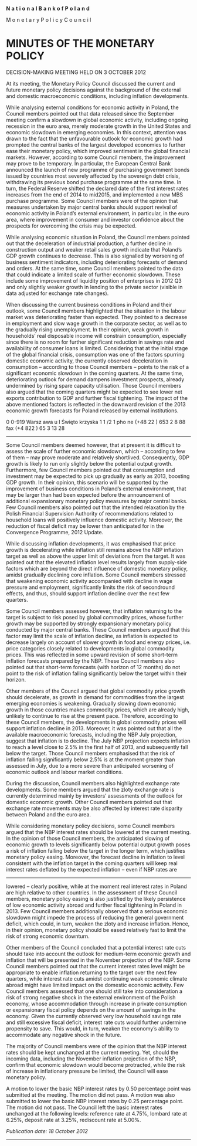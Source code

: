 **N** **a** **t** **i** **o** **n** **a** **l** **B** **a** **n** **k** **o** **f** **P** **o** **l** **a** **n** **d**

M o n e t a r y P o l i c y C o u n c i l

# MINUTES OF THE MONETARY POLICY
 DECISION-MAKING MEETING HELD ON 3 OCTOBER 2012

At its meeting, the Monetary Policy Council discussed the current and future monetary policy
decisions against the background of the external and domestic macroeconomic conditions, including
inflation developments.

While analysing external conditions for economic activity in Poland, the Council members pointed
out that data released since the September meeting confirm a slowdown in global economic activity,
including ongoing recession in the euro area, merely moderate growth in the United States and
economic slowdown in emerging economies. In this context, attention was drawn to the fact that the
unfavourable outlook for economic growth had prompted the central banks of the largest developed
economies to further ease their monetary policy, which improved sentiment in the global financial
markets. However, according to some Council members, the improvement may prove to be
temporary. In particular, the European Central Bank announced the launch of new programme of
purchasing government bonds issued by countries most severely affected by the sovereign debt
crisis, withdrawing its previous bond purchase programme at the same time. In turn, the Federal
Reserve shifted the declared date of the first interest rates increases from the end of 2014 to mid2015, and implemented a new MBS purchase programme. Some Council members were of the
opinion that measures undertaken by major central banks should support revival of economic
activity in Poland’s external environment, in particular, in the euro area, where improvement in
consumer and investor confidence about the prospects for overcoming the crisis may be expected.

While analysing economic situation in Poland, the Council members pointed out that the
deceleration of industrial production, a further decline in construction output and weaker retail sales
growth indicate that Poland’s GDP growth continues to decrease. This is also signalled by
worsening of business sentiment indicators, including deteriorating forecasts of demand and orders.
At the same time, some Council members pointed to the data that could indicate a limited scale of
further economic slowdown. These include some improvement of liquidity position of enterprises in
2012 Q3 and only slightly weaker growth in lending to the private sector (visible in data adjusted
for exchange rate changes).

When discussing the current business conditions in Poland and their outlook, some Council
members highlighted that the situation in the labour market was deteriorating faster than expected.
They pointed to a decrease in employment and slow wage growth in the corporate sector, as well as
to the gradually rising unemployment. In their opinion, weak growth in households’ real disposable
income will constrain consumption, especially since there is no room for further significant
reduction in savings rate and availability of consumer loans is limited. Considering that at the initial
stage of the global financial crisis, consumption was one of the factors spurring domestic economic
activity, the currently observed deceleration in consumption – according to those Council members
– points to the risk of a significant economic slowdown in the coming quarters. At the same time,
deteriorating outlook for demand dampens investment prospects, already undermined by rising
spare capacity utilisation. Those Council members also argued that the coming quarters might be
expected to see lower net exports contribution to GDP and further fiscal tightening. The impact of
the above mentioned factors is reflected in the downward revision of the 2013 economic growth
forecasts for Poland released by external institutions.

0 0-919 Warsz awa u l Święto krzyska 1 1 /2 1 pho ne (+48 22 ) 653 2 8 88 fax (+4 822 ) 65 3 13 28


-----

Some Council members deemed however, that at present it is difficult to assess the scale of further
economic slowdown, which – according to few of them – may prove moderate and relatively shortlived. Consequently, GDP growth is likely to run only slightly below the potential output growth.
Furthermore, few Council members pointed out that consumption and investment may be expected
to pick up gradually as early as 2013, boosting GDP growth. In their opinion, this scenario will be
supported by the improvement of business conditions in Poland’s external environment, that may be
larger than had been expected before the announcement of additional expansionary monetary policy
measures by major central banks. Few Council members also pointed out that the intended
relaxation by the Polish Financial Supervision Authority of recommendations related to household
loans will positively influence domestic activity. Moreover, the reduction of fiscal deficit may be
lower than anticipated for in the Convergence Programme, 2012 Update.

While discussing inflation developments, it was emphasised that price growth is decelerating while
inflation still remains above the NBP inflation target as well as above the upper limit of deviations
from the target. It was pointed out that the elevated inflation level results largely from supply-side
factors which are beyond the direct influence of domestic monetary policy, amidst gradually
declining core inflation. Some Council members stressed that weakening economic activity
accompanied with decline in wage pressure and employment, significantly limits the risk of secondround effects, and thus, should support inflation decline over the next few quarters.

Some Council members assessed however, that inflation returning to the target is subject to risk
posed by global commodity prices, whose further growth may be supported by strongly
expansionary monetary policy conducted by major central banks. These Council members argued
that this factor may limit the scale of inflation decline, as inflation is expected to decrease largely on
account of slower growth in food and energy prices, i.e. price categories closely related to
developments in global commodity prices. This was reflected in some upward revision of some
short-term inflation forecasts prepared by the NBP. These Council members also pointed out that
short-term forecasts (with horizon of 12 months) do not point to the risk of inflation falling
significantly below the target within their horizon.

Other members of the Council argued that global commodity price growth should decelerate, as
growth in demand for commodities from the largest emerging economies is weakening. Gradually
slowing down economic growth in those countries makes commodity prices, which are already
high, unlikely to continue to rise at the present pace. Therefore, according to these Council
members, the developments in global commodity prices will support inflation decline in 2013.
Moreover, it was pointed out that all the available macroeconomic forecasts, including the NBP
July projection, suggest that inflation is to decline. The July NBP projection expects inflation to
reach a level close to 2.5% in the first half of 2013, and subsequently fall below the target. Those
Council members emphasised that the risk of inflation falling significantly below 2.5% is at the
moment greater than assessed in July, due to a more severe than anticipated worsening of economic
outlook and labour market conditions.

During the discussion, Council members also highlighted exchange rate developments. Some
members argued that the zloty exchange rate is currently determined mainly by investors’
assessments of the outlook for domestic economic growth. Other Council members pointed out that
exchange rate movements may be also affected by interest rate disparity between Poland and the
euro area.

While considering monetary policy decisions, some Council members argued that the NBP interest
rates should be lowered at the current meeting. In the opinion of those Council members, the
anticipated slowing of economic growth to levels significantly below potential output growth poses
a risk of inflation falling below the target in the longer term, which justifies monetary policy easing.
Moreover, the forecast decline in inflation to level consistent with the inflation target in the coming
quarters will keep real interest rates deflated by the expected inflation – even if NBP rates are


-----

lowered – clearly positive, while at the moment real interest rates in Poland are high relative to
other countries. In the assessment of these Council members, monetary policy easing is also
justified by the likely persistence of low economic activity abroad and further fiscal tightening in
Poland in 2013. Few Council members additionally observed that a serious economic slowdown
might impede the process of reducing the general government deficit, which could, in turn, weaken
the zloty and increase inflation. Hence, in their opinion, monetary policy should be eased relatively
fast to limit the risk of strong economic downturn.

Other members of the Council concluded that a potential interest rate cuts should take into account
the outlook for medium-term economic growth and inflation that will be presented in the November
projection of the NBP. Some Council members pointed out that the current interest rates level might
be appropriate to enable inflation returning to the target over the next few quarters, while interest
rate cuts amidst continuing weak economic climate abroad might have limited impact on the
domestic economic activity. Few Council members assessed that one should still take into
consideration a risk of strong negative shock in the external environment of the Polish economy,
whose accommodation through increase in private consumption or expansionary fiscal policy
depends on the amount of savings in the economy. Given the currently observed very low
household savings rate and still excessive fiscal deficit, interest rate cuts would further undermine
propensity to save. This would, in turn, weaken the economy’s ability to accommodate any negative
shock in the future.

The majority of Council members were of the opinion that the NBP interest rates should be kept
unchanged at the current meeting. Yet, should the incoming data, including the November inflation
projection of the NBP, confirm that economic slowdown would become protracted, while the risk of
increase in inflationary pressure be limited, the Council will ease monetary policy.

A motion to lower the basic NBP interest rates by 0.50 percentage point was submitted at the
meeting. The motion did not pass. A motion was also submitted to lower the basic NBP interest
rates by 0.25 percentage point. The motion did not pass. The Council left the basic interest rates
unchanged at the following levels: reference rate at 4.75%, lombard rate at 6.25%, deposit rate at
3.25%, rediscount rate at 5.00%.

_Publication date: 18 October 2012_


-----

